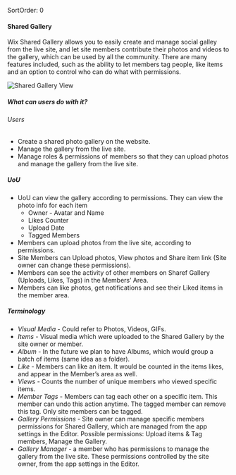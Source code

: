 SortOrder: 0
#### Shared Gallery

Wix Shared Gallery allows you to easily create and manage social galley from the live site, and let site members contribute their photos and videos to the gallery, which can be used by all the community. 
There are many features included, such as the ability to let members tag people, like items and an option to control who can do what with permissions.

![Shared Gallery View](https://s3.amazonaws.com/wixplorer-readme-images/shared-gallery%2Fshared-gallery.png)

##### What can users do with it?

###### Users
 
 - Create a shared photo gallery on the website.
 - Manage the gallery from the live site.
 - Manage roles & permissions of members so that they can upload photos and manage the gallery from the live site.

##### UoU

 - UoU can view the gallery according to permissions.
   They can view the photo info for each item 
    - Owner - Avatar and Name
    - Likes Counter
    - Upload Date
    - Tagged Members
  - Members can upload photos from the live site, according to permissions.
  - Site Members can Upload photos, View photos and Share item link (Site owner can change these permissions).
  - Members can see the activity of other members on Sharef Gallery (Uploads, Likes, Tags) in the Members’ Area.
  - Members can like photos, get notifications and see their Liked items in the member area.
 
##### Terminology

 - *Visual Media* - Could refer to Photos, Videos, GIFs.
 - *Items* - Visual media which were uploaded to the Shared Gallery by the site owner or member.
 - *Album* - In the future we plan to have Albums, which would group a batch of items (same idea as a folder).
 - *Like* - Members can like an item. It would be counted in the items likes, and appear in the Member’s area as well.
 - *Views* - Counts the number of unique members who viewed specific items.
 - *Member Tags* - Members can tag each other on a specific item. This member can undo this action anytime. The tagged member can remove this tag. Only site members can be tagged.
 - *Gallery Permissions* - Site owner can manage specific members permissions for Shared Gallery, which are managed from the app settings in the Editor. Possible permissions: Upload items & Tag members, Manage the Gallery.
 - *Gallery Manager* - a member who has permissions to manage the gallery from the live site. These permissions controlled by the site owner, from the app settings in the Editor.




 
